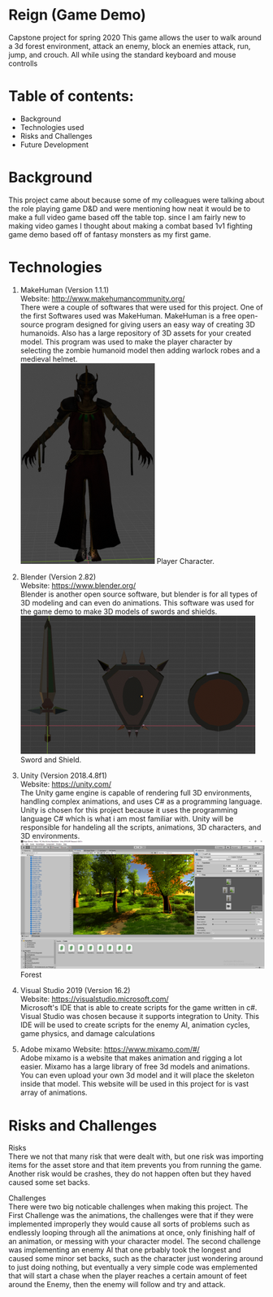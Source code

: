 # Reign (Game Demo)
Capstone project for spring 2020 This game allows the user to walk around a 3d forest environment, attack an enemy, block an enemies attack, run, jump, and crouch. All while using the standard keyboard and mouse controlls

# Table of contents:
* Background
* Technologies used
* Risks and Challenges
* Future Development

# Background
This project came about because some of my colleagues were talking about the role playing game D&D and were mentioning how neat it would be to make a full video game based off the table top. since I am fairly new to making video games I thought about making a combat based 1v1 fighting game demo based off of fantasy monsters as my first game.

# Technologies
1. MakeHuman (Version 1.1.1)  
Website: http://www.makehumancommunity.org/  
There were a couple of softwares that were used for this project. One of the first Softwares used was MakeHuman. MakeHuman is a free open-source program designed for giving users an easy way of creating 3D humanoids. Also has a large repository of 3D assets for your created model. This program was used to make the player character by selecting the zombie humanoid model then adding warlock robes and a medieval helmet.    
![Player Character](/docs/2A.png)
Player Character.  
  
2. Blender (Version 2.82)  
Website: https://www.blender.org/  
Blender is another open source software, but blender is for all types of 3D modeling and can even do animations. This software was used for the game demo to make 3D models of swords and shields.  
![Sword and Shield](/docs/3A.png)  
Sword and Shield.  
  
4. Unity (Version 2018.4.8f1)  
Website: https://unity.com/  
The Unity game engine is capable of rendering full 3D environments, handling complex animations, and uses C# as a programming language. Unity is chosen for this project because it uses the programming language C# which is what i am most familiar with. Unity will be responsible for handeling all the scripts, animations, 3D characters, and 3D environments.  
![Forest](/docs/4A.png)  
Forest  

3. Visual Studio 2019 (Version 16.2)  
Website: https://visualstudio.microsoft.com/  
Microsoft's IDE that is able to create scripts for the game written in c#. Visual Studio was chosen because it supports integration to Unity. This IDE will be used to create scripts for the enemy AI, animation cycles, game physics, and damage calculations  
  
4. Adobe mixamo
Website: https://www.mixamo.com/#/  
Adobe mixamo is a website that makes animation and rigging a lot easier. Mixamo has a large library of free 3d models and animations. You can even upload your own 3d model and it will place the skeleton inside that model. This website will be used in this project for is vast array of animations.  
  
# Risks and Challenges
Risks  
There we not that many risk that were dealt with, but one risk was importing items for the asset store and that item prevents you from running the game. Another risk would be crashes, they do not happen often but they haved caused some set backs.  
  
Challenges  
There were two big noticable challenges when making this project. The First Challenge was the animations, the challenges were that if they were implemented improperly they would cause all sorts of problems such as endlessly looping through all the animations at once, only finishing half of an animation, or messing with your character model. The second challenge was implementing an enemy AI that one prbably took the longest and caused some minor set backs, such as the character just wondering around to just doing nothing, but eventually a very simple code was emplemented that will start a chase when the player reaches a certain amount of feet around the Enemy, then the enemy will follow and try and attack.  
```


